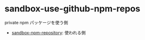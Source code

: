 # sandbox-use-github-npm-repos

private npm パッケージを使う側

- [sandbox-npm-repository](https://github.com/szk213/sandbox-npm-repository): 使われる側
